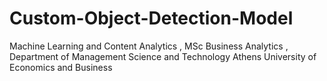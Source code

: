 # Custom-Object-Detection-Model
Machine Learning and Content Analytics , MSc Business Analytics , Department of Management Science and Technology Athens University of Economics and Business

